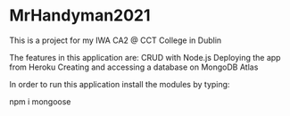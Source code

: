 # MrHandyman2021


This is a project for my IWA CA2 @ CCT College in Dublin

The features in this application are: 
CRUD with Node.js
Deploying the app from Heroku
Creating and accessing a database on MongoDB Atlas

In order to run this application install the modules by typing: 

npm i mongoose 
